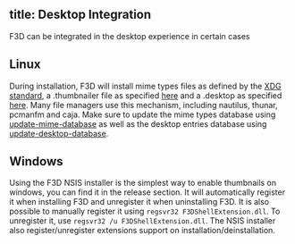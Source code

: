 title: Desktop Integration
---

F3D can be integrated in the desktop experience in certain cases

## Linux

During installation, F3D will install mime types files as defined by the [XDG standard](https://specifications.freedesktop.org/mime-apps-spec/mime-apps-spec-latest.html), a .thumbnailer file as specified [here](https://wiki.archlinux.org/title/File_manager_functionality#Thumbnail_previews) and a .desktop as specified [here](https://wiki.archlinux.org/title/desktop_entries). Many file managers use this mechanism, including nautilus, thunar, pcmanfm and caja. Make sure to update the mime types database using [update-mime-database](https://linux.die.net/man/1/update-mime-database) as well as the desktop entries database using [update-desktop-database](https://linuxcommandlibrary.com/man/update-desktop-database).

## Windows

Using the F3D NSIS installer is the simplest way to enable thumbnails on windows, you can find it in the release section. It will automatically register it when installing F3D and unregister it when uninstalling F3D. It is also possible to manually register it using `regsvr32 F3DShellExtension.dll`. To unregister it, use `regsvr32 /u F3DShellExtension.dll`. The NSIS installer also register/unregister extensions support on installation/deinstallation.
